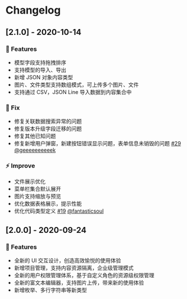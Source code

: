 # Changelog

## [2.1.0] - 2020-10-14

### 🚀 Features

- 模型字段支持拖拽排序
- 支持模型的导入、导出
- 新增 JSON 对象内容类型
- 图片、文件类型支持数组模式，可上传多个图片、文件
- 支持通过 CSV，JSON Line 导入数据到内容集合中

### 🐛 Fix

- 修复关联数据搜索异常的问题
- 修复版本升级字段迁移的问题
- 修复其他已知问题
- 修复新增用户弹窗，新建按钮错误显示问题，表单信息未销毁的问题 [#29](https://github.com/TencentCloudBase/cloudbase-extension-cms/pull/29) [@geeeeeeeeeek](https://github.com/geeeeeeeeeek)

### ⚡ Improve

- 文件展示优化
- 菜单栏集合默认展开
- 图片支持缩放与预览
- 优化数据表格展示，提示性能
- 优化代码类型定义 [#19](https://github.com/TencentCloudBase/cloudbase-extension-cms/pull/19) [@fantasticsoul](https://github.com/fantasticsoul)

## [2.0.0] - 2020-09-24

### 🚀 Features

- 全新的 UI 交互设计，创造高效愉悦的使用体验
- 新增项目管理，支持内容资源隔离，企业级管理模式
- 全新的用户权限管理体系，基于自定义角色的资源级权限管理
- 全新的富文本编辑器，支持图片上传，带来新的使用体验
- 新增枚举、多行字符串等新类型
